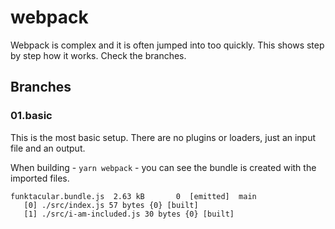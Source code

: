 # webpack

Webpack is complex and it is often jumped into too quickly.  This shows step by
step how it works.  Check the branches.

## Branches

### 01.basic

This is the most basic setup.  There are no plugins or loaders, just an input
file and an output.

When building - `yarn webpack` -  you can see the bundle is created with the imported files.

```
funktacular.bundle.js  2.63 kB       0  [emitted]  main
   [0] ./src/index.js 57 bytes {0} [built]
   [1] ./src/i-am-included.js 30 bytes {0} [built]
 ```

